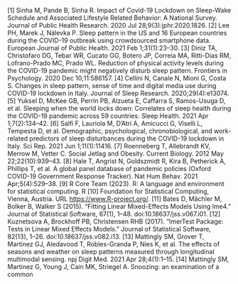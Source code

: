 [1]
Sinha
M,
Pande
B,
Sinha
R.
Impact
of
Covid-19
Lockdown
on
Sleep-Wake
Schedule
and
Associated
Lifestyle
Related
Behavior:
A
National
Survey.
Journal
of
Public
Health
Research.
2020
Jul
28;9(3):jphr.2020.1826.
[2]
Lee
PH,
Marek
J,
Nálevka
P.
Sleep
pattern
in
the
US
and
16
European
countries
during
the
COVID-19
outbreak
using
crowdsourced
smartphone
data.
European
Journal
of
Public
Health.
2021
Feb
1;31(1):23–30.
[3]
Diniz
TA,
Christofaro
DG,
Tebar
WR,
Cucato
GG,
Botero
JP,
Correia
MA,
Ritti-Dias
RM,
Lofrano-Prado
MC,
Prado
WL.
Reduction
of
physical
activity
levels
during
the
COVID-19
pandemic
might
negatively
disturb
sleep
pattern.
Frontiers
in
Psychology.
2020
Dec
10;11:586157.
[4]
Cellini
N,
Canale
N,
Mioni
G,
Costa
S.
Changes
in
sleep
pattern,
sense
of
time
and
digital
media
use
during
COVID-19
lockdown
in
Italy.
Journal
of
Sleep
Research.
2020;29(4):e13074.[5]
Yuksel
D,
McKee
GB,
Perrin
PB,
Alzueta
E,
Caffarra
S,
Ramos-Usuga
D,
et
al.
Sleeping
when
the
world
locks
down:
Correlates
of
sleep
health
during
the
COVID-19
pandemic
across
59
countries.
Sleep
Health.
2021
Apr
1;7(2):134–42.
[6]
Salfi
F,
Lauriola
M,
D’Atri
A,
Amicucci
G,
Viselli
L,
Tempesta
D,
et
al.
Demographic,
psychological,
chronobiological,
and
work-related
predictors
of
sleep
disturbances
during
the
COVID-19
lockdown
in
Italy.
Sci
Rep.
2021
Jun
1;11(1):11416.
[7]
Roenneberg
T,
Allebrandt
KV,
Merrow
M,
Vetter
C.
Social
Jetlag
and
Obesity.
Current
Biology.
2012
May
22;22(10):939–43.
[8]
Hale
T,
Angrist
N,
Goldszmidt
R,
Kira
B,
Petherick
A,
Phillips
T,
et
al.
A
global
panel
database
of
pandemic
policies
(Oxford
COVID-19
Government
Response
Tracker).
Nat
Hum
Behav.
2021
Apr;5(4):529–38.
[9]
R
Core
Team
(2023).
R:
A
language
and
environment
for
statistical
computing.
R
[10]
Foundation
for
Statistical
Computing,
Vienna,
Austria.
URL
https://www.R-project.org/.
[11]
Bates
D,
Mächler
M,
Bolker
B,
Walker
S
(2015).
“Fitting
Linear
Mixed-Effects
Models
Using
lme4.”
Journal
of
Statistical
Software,
67(1),
1–48.
doi:10.18637/jss.v067.i01.
[12]
Kuznetsova
A,
Brockhoff
PB,
Christensen
RHB
(2017).
“lmerTest
Package:
Tests
in
Linear
Mixed
Effects
Models.”
Journal
of
Statistical
Software,
82(13),
1–26.
doi:10.18637/jss.v082.i13.
[13]
Mattingly
SM,
Grover
T,
Martinez
GJ,
Aledavood
T,
Robles-Granda
P,
Nies
K,
et
al.
The
effects
of
seasons
and
weather
on
sleep
patterns
measured
through
longitudinal
multimodal
sensing.
npj
Digit
Med.
2021
Apr
28;4(1):1–15.
[14]
Mattingly
SM,
Martinez
G,
Young
J,
Cain
MK,
Striegel
A.
Snoozing:
an
examination
of
a
common